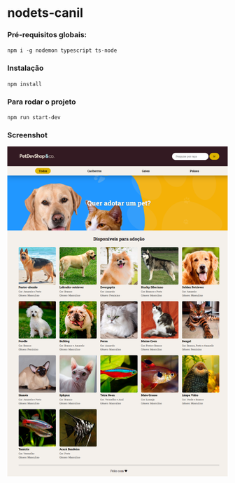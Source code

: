 # nodets-canil

### Pré-requisitos globais:
`npm i -g nodemon typescript ts-node`

### Instalação
`npm install`

### Para rodar o projeto
`npm run start-dev`

### Screenshot
![Screenshot](https://github.com/oviniciusfaria/nodets-canil/blob/main/public/images/screenPetDevShop.png)
